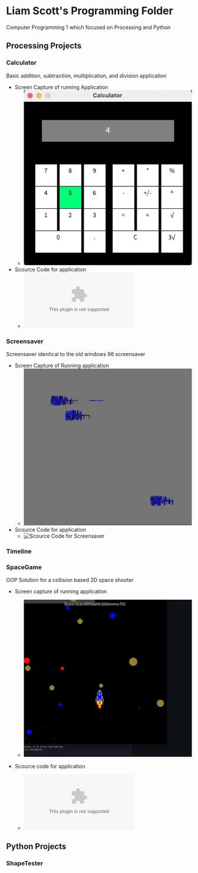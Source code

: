 # Liam Scott's Programming Folder
Computer Programming 1 which focused on Processing and Python

## Processing Projects

### Calculator
Basic addition, subtraction, multiplication, and division application
  * Screen Capture of running Application
    * ![Calculator](https://github.com/LemScoot/IhopeIcaneditthis/blob/gh-pages/images/Calculator%20Pic.png?raw=true) 
  * Scource Code for application
    * ![Source Code for Calculator](https://github.com/LemScoot/IhopeIcaneditthis/blob/gh-pages/SRC/Calculator.zip)

### Screensaver
Screensaver identical to the old windows 98 screensaver
  * Screen Capture of Running application
    * ![Screensaver](https://github.com/LemScoot/IhopeIcaneditthis/blob/gh-pages/images/Screensaver%20Pic.png?raw=true)
  * Scource Code for application
    * ![Scource Code for Screensaver]()

### Timeline

### SpaceGame
OOP Solution for a collision based 2D space shooter
* Screen capture of running application
  * ![SpaceGame](https://github.com/LemScoot/IhopeIcaneditthis/blob/gh-pages/images/SpaceGame%20Pic.png?raw=true)

* Scource code for application
  * ![Scource Code for SpaceGame](https://github.com/LemScoot/IhopeIcaneditthis/blob/gh-pages/SRC/Space_Game.zip)

## Python Projects

### ShapeTester
